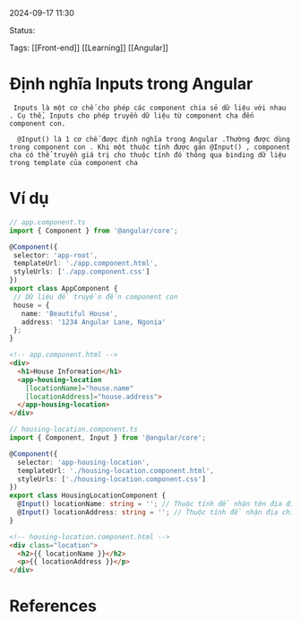 
2024-09-17 11:30

Status:

Tags: [[Front-end]] [[Learning]] [[Angular]]

# Định nghĩa Inputs trong Angular

     Inputs là một cơ chế cho phép các component chia sẻ dữ liệu với nhau . Cụ thể, Inputs cho phép truyền dữ liệu từ component cha đến component con.

      @Input() là 1 cơ chế được định nghĩa trong Angular .Thường được dùng trong component con . Khi một thuộc tính được gán @Input() , component cha có thể truyền giá trị cho thuộc tính đó thông qua binding dữ liệu trong template của component cha


# Ví dụ
 ```typescript 
 // app.component.ts
import { Component } from '@angular/core';

@Component({
  selector: 'app-root',
  templateUrl: './app.component.html',
  styleUrls: ['./app.component.css']
})
export class AppComponent {
  // Dữ liệu để truyền đến component con
  house = {
    name: 'Beautiful House',
    address: '1234 Angular Lane, Ngonia'
  };
}


```


```html
<!-- app.component.html -->
<div>
  <h1>House Information</h1>
  <app-housing-location 
    [locationName]="house.name" 
    [locationAddress]="house.address">
  </app-housing-location>
</div>

```


```typescript 
// housing-location.component.ts
import { Component, Input } from '@angular/core';

@Component({
  selector: 'app-housing-location',
  templateUrl: './housing-location.component.html',
  styleUrls: ['./housing-location.component.css']
})
export class HousingLocationComponent {
  @Input() locationName: string = ''; // Thuộc tính để nhận tên địa điểm
  @Input() locationAddress: string = ''; // Thuộc tính để nhận địa chỉ địa điểm
}

```


```html
<!-- housing-location.component.html -->
<div class="location">
  <h2>{{ locationName }}</h2>
  <p>{{ locationAddress }}</p>
</div>

```







# References





